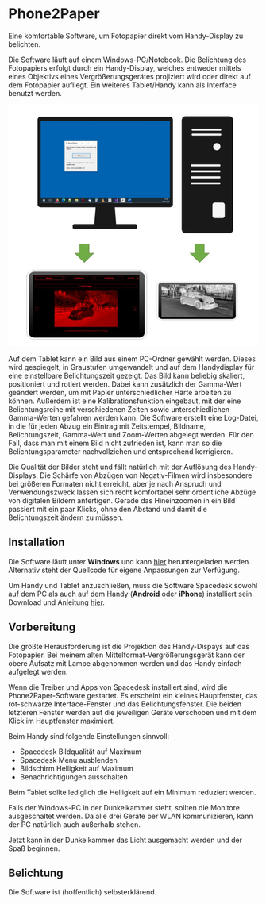 # Phone2Paper

Eine komfortable Software, um Fotopapier direkt vom Handy-Display zu belichten.

Die Software läuft auf einem Windows-PC/Notebook. 
Die Belichtung des Fotopapiers erfolgt durch ein Handy-Display, welches entweder mittels eines Objektivs eines Vergrößerungsgerätes projiziert wird oder direkt auf dem Fotopapier aufliegt. 
Ein weiteres Tablet/Handy kann als Interface benutzt werden.

![Overview](https://raw.githubusercontent.com/CodeKek/Phone2Paper/master/Overview.jpg)

Auf dem Tablet kann ein Bild aus einem PC-Ordner gewählt werden. Dieses wird gespiegelt, in Graustufen umgewandelt und auf dem Handydisplay für eine einstellbare Belichtungszeit gezeigt. Das Bild kann beliebig skaliert, positioniert und rotiert werden. Dabei kann zusätzlich der Gamma-Wert geändert werden, um mit Papier unterschiedlicher Härte arbeiten zu können.
Außerdem ist eine Kalibrationsfunktion eingebaut, mit der eine Belichtungsreihe mit verschiedenen Zeiten sowie unterschiedlichen Gamma-Werten gefahren werden kann.
Die Software erstellt eine Log-Datei, in die für jeden Abzug ein Eintrag mit Zeitstempel, Bildname, Belichtungszeit, Gamma-Wert und Zoom-Werten abgelegt werden. Für den Fall, dass man mit einem Bild nicht zufrieden ist, kann man so die Belichtungsparameter nachvollziehen und entsprechend korrigieren.

Die Qualität der Bilder steht und fällt natürlich mit der Auflösung des Handy-Displays. Die Schärfe von Abzügen von Negativ-Filmen wird insbesondere bei größeren Formaten nicht erreicht, aber je nach Anspruch und Verwendungszweck lassen sich recht komfortabel sehr ordentliche Abzüge von digitalen Bildern anfertigen. Gerade das Hineinzoomen in ein Bild passiert mit ein paar Klicks, ohne den Abstand und damit die Belichtungszeit ändern zu müssen.

## Installation 

Die Software läuft unter **Windows** und kann [hier](https://github.com/CodeKek/Phone2Paper/blob/master/Phone2Paper.exe) heruntergeladen werden. Alternativ steht der Quellcode für eigene Anpassungen zur Verfügung. 

Um Handy und Tablet anzuschließen, muss die Software Spacedesk sowohl auf dem PC als auch auf dem Handy (**Android** oder **iPhone**) installiert sein.
Download und Anleitung  [hier](https://www.spacedesk.net/de/).

## Vorbereitung

Die größte Herausforderung ist die Projektion des Handy-Dispays auf das Fotopapier. Bei meinem alten Mittelformat-Vergrößerungsgerät kann der obere Aufsatz mit Lampe abgenommen werden und das Handy einfach aufgelegt werden.

Wenn die Treiber und Apps von Spacedesk installiert sind, wird die Phone2Paper-Software gestartet. Es erscheint ein kleines Hauptfenster, das rot-schwarze Interface-Fenster und das Belichtungsfenster. Die beiden letzteren Fenster werden auf die jeweiligen Geräte verschoben und mit dem Klick im Hauptfenster maximiert.

Beim Handy sind folgende Einstellungen sinnvoll:
* Spacedesk Bildqualität auf Maximum
* Spacedesk Menu ausblenden
* Bildschirm Helligkeit auf Maximum
* Benachrichtigungen ausschalten

Beim Tablet sollte lediglich die Helligkeit auf ein Minimum reduziert werden. 

Falls der Windows-PC in der Dunkelkammer steht, sollten die Monitore ausgeschaltet werden. Da alle drei Geräte per WLAN kommunizieren, kann der PC natürlich auch außerhalb stehen. 

Jetzt kann in der Dunkelkammer das Licht ausgemacht werden und der Spaß beginnen. 

## Belichtung

Die Software ist (hoffentlich) selbsterklärend. 







